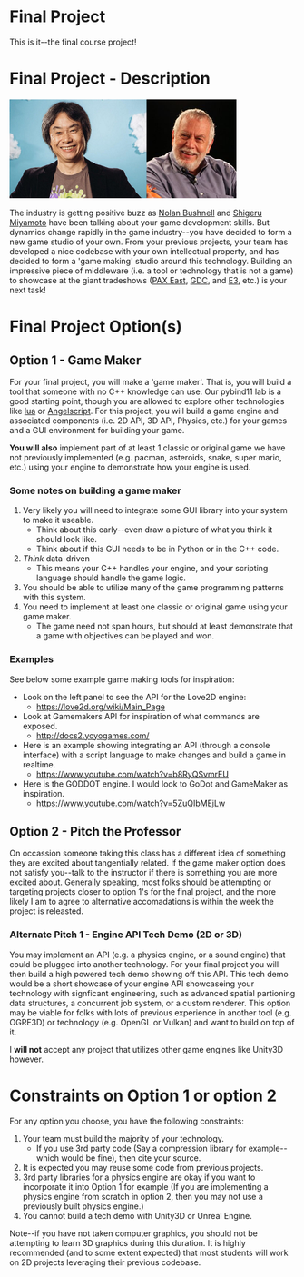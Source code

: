 # Final Project

This is it--the final course project!

# Final Project - Description

<img width="400px" src="./media/greats.png">

The industry is getting positive buzz as [Nolan Bushnell](https://en.wikipedia.org/wiki/Nolan_Bushnell) and [Shigeru Miyamoto](https://en.wikipedia.org/wiki/Shigeru_Miyamoto) have been talking about your game development skills. But dynamics change rapidly in the game industry--you have decided to form a new game studio of your own. From your previous projects, your team has developed a nice codebase with your own intellectual property, and has decided to form a 'game making' studio around this technology. Building an impressive piece of middleware (i.e. a tool or technology that is not a game) to showcase at the giant tradeshows ([PAX East](http://east.paxsite.com/), [GDC](https://www.gdconf.com/), and [E3](https://www.e3expo.com/), etc.) is your next task!

# Final Project Option(s)

## Option 1 - Game Maker

For your final project, you will make a 'game maker'. That is, you will build a tool that someone with no C++ knowledge can use. Our pybind11 lab is a good starting point, though you are allowed to explore other technologies like [lua](https://www.lua.org/) or [Angelscript](https://www.angelcode.com/angelscript/). For this project, you will build a game engine and associated components (i.e. 2D API, 3D API, Physics, etc.) for your games and a GUI environment for building your game. 

**You will also** implement part of at least 1 classic or original game we have not previously implemented (e.g. pacman, asteroids, snake, super mario, etc.) using your engine to demonstrate how your engine is used.

### Some notes on building a game maker

1. Very likely you will need to integrate some GUI library into your system to make it useable.
   - Think about this early--even draw a picture of what you think it should look like.
   - Think about if this GUI needs to be in Python or in the C++ code.
2. *Think* data-driven
   - This means your C++ handles your engine, and your scripting language should handle the game logic.
3. You should be able to utilize many of the game programming patterns with this system.  
4. You need to implement at least one classic or original game using your game maker.
   - The game need not span hours, but should at least demonstrate that a game with objectives can be played and won.

### Examples

See below some example game making tools for inspiration:

- Look on the left panel to see the API for the Love2D engine: 
   - https://love2d.org/wiki/Main_Page
- Look at Gamemakers API for inspiration of what commands are exposed. 
   - http://docs2.yoyogames.com/
- Here is an example showing integrating an API (through a console interface) with a script language to make changes and build a game in realtime.
   - https://www.youtube.com/watch?v=b8RyQSvmrEU
- Here is the GODDOT engine. I would look to GoDot and GameMaker as inspiration.
   -  https://www.youtube.com/watch?v=5ZuQIbMEjLw

## Option 2 - Pitch the Professor

On occassion someone taking this class has a different idea of something they are excited about tangentially related. If the game maker option does not satisfy you--talk to the instructor if there is something you are more excited about. Generally speaking, most folks should be attempting or targeting projects closer to option 1's for the final project, and the more likely I am to agree to alternative accomadations is within the week the project is releasted.

### Alternate Pitch 1 - Engine API Tech Demo (2D or 3D)

You may implement an API (e.g. a physics engine, or a sound engine) that could be plugged into another technology. For your final project you will then build a high powered tech demo showing off this API. This tech demo would be a short showcase of your engine API showcaseing your technology with signficant engineering, such as advanced spatial partioning data structures, a concurrent job system, or a custom renderer. This option may be viable for folks with lots of previous experience in another tool (e.g. OGRE3D) or technology (e.g. OpenGL or Vulkan) and want to build on top of it.

I **will not** accept any project that utilizes other game engines like Unity3D however.

<!--
#### Some notes on building an engine API

1. For this project you are building a C/C++ API to solve a specific game engine need (e.g. a physics engine, a sound engine).
2. You need to demonstrate its usefulness in a concrete way.
   - Building your engine as a shared library(.so, .dylib, .dll) and using it in another engine.
   - Concrete examples:
      - You build a physics engine as a .dll, and use it with OGRE3D.
      - You build a physics engine and use it with pygame and all of the physics are handled by your library.
3. You need to demonstrate useful game programming patterns with this system.
4. You need to implement at least one classic or original game using your engine API.

## Examples

See below some examples engine apis for inspiration.

- A physics engine with many samples
   - https://www.youtube.com/watch?v=ni-SmkCY-Sw (2D game demo showing off only 1 feature that is sufficiently complex)
- This is a illumination/lighting engine 
   - https://www.youtube.com/watch?v=4W8zxAV8RRY (2D game engine lighting effects)
   - This project does not however have much *wow* factor. (Probably a B- project)
- Here is another illumination engine
   - https://www.youtube.com/watch?v=LseTVMkG7V8 
   - An even better 2D game engine lighting effects, something like this is final project worthy if incorporated into platformer. (Probably in the B+/A- range as it looks like some actual physics are being used, and there is a neat 'debugging' mode to show where light is reaching)
- Here is another lighting engine 
   - https://www.youtube.com/watch?v=jVlxmC2qBGU (Unity3D Tech demo showing off one simple but high powered toggable feature in an editor).
   - This project has a nice GUI, updates in realtime, and looks like it could 
- https://www.youtube.com/watch?v=wB1pcXtEwIs Shows off a subset of a physics engine in use.
   - Here is a more concrete example of the API that would be implemented in tutorial form: https://www.youtube.com/watch?v=3Oay1YxkP5c&list=PLEETnX-uPtBXm1KEr_2zQ6K_0hoGH6JJ0
-->

# Constraints on Option 1 or option 2

For any option you choose, you have the following constraints:

1. Your team must build the majority of your technology.
   - If you use 3rd party code (Say a compression library for example--which would be fine), then cite your source.
2. It is expected you may reuse some code from previous projects.
3. 3rd party libraries for a physics engine are okay if you want to incorporate it into Option 1 for example (If you are implementing a physics engine from scratch in option 2, then you may not use a previously built physics engine.)
4. You cannot build a tech demo with Unity3D or Unreal Engine.

Note--if you have not taken computer graphics, you should not be attempting to learn 3D graphics during this duration. It is highly recommended (and to some extent expected) that most students will work on 2D projects leveraging their previous codebase.
